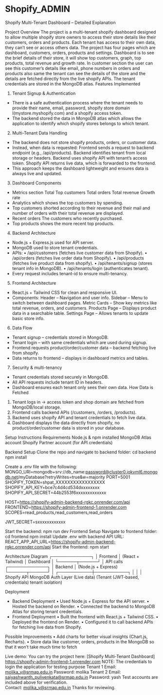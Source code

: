 # Shopify_ADMIN

Shopify Multi-Tenant Dashboard – Detailed Explanation

Project Overview
The project is a multi-tenant shopify dashboard designed to allow multiple shopify store owners to access their store details like their customers, orders and products. Each tenant has access to their own data, they can’t see or access others data.
The project has four pages which are dashboard, customers, orders, products and settings. Dashboard is to see the brief details of their store, it will show top customers, graph, top products, total revenue and growth rate. In customer section the user can see this customer’s details like email, phone numbers in orders and products also same the tenant can see the details of the store and the details are fetched directly from the live shopify APIs. The tenant credentials are stored in the MongoDB atlas.
Features Implemented
1.	Tenant Signup & Authentication
-	There is a safe authentication process where the tenant needs to provide their name, email, password, shopify store domain l(mystore.myshopify.com) and a shopify access token.
-	The backend stored the data in MongoDB atlas which allows the application to identify which shopify stores belongs to which tenant. 

2.	Multi-Tenant Data Handling
-	The backend does not store shopify products, orders, or customer data.
-	Instead, when data is requested:
 Frontend sends a request to backend endpoint (e.g., /api/products).
 Backend identifies tenant from local storage or headers.
 Backend uses shopify API with tenant’s access token.
 Shopify API returns live data, which is forwarded to the frontend.
-	This approach keeps the dashboard lightweight and ensures data is always live and updated.

3.	Dashboard Components
-	Metrics section 
Total Top customers
Total orders
Total revenue
Growth rate
-	Analytics 
which shows the top customers by spending.
-	Top customers
shorted according to their revenue and their mail and number of orders with their total revenue are displayed.
-	Recent orders
The customers who recently purchased. 
-	Top products 
shows the more recent top products.

4.	Backend Architecture
-	 Node.js + Express.js used for API server.
-	MongoDB used to store tenant credentials.
-	 APIs:
•	/api/customers (fetches live customer data from Shopify).
•	/api/orders (fetches live order data from Shopify).
•	/api/products (fetches live product data from shopify).
•	/api/tenants/signup (stores tenant info in MongoDB).
•	/api/tenants/login (authenticates tenant).
-	Every request includes tenant-id to ensure multi-tenancy.

5.	Frontend Architecture
-	React.js + Tailwind CSS for clean and responsive UI.
-	Components:
  Header – Navigation and user info.
  Sidebar – Menu to switch between dashboard pages.
  Metric Cards – Show key metrics like total revenue, orders, and   customers.
  Products Page – Displays product data in a searchable table.
 Settings Page – Allows tenants to update basic store info.

6.	Data Flow
-	Tenant signup – credentials stored in MongoDB.
-	Tenant login – with same credentials which are used during signup.
-	Frontend requests product/order/customer data – backend fetching live from shopify.
-	Data returns to frontend – displays in dashboard metrics and tables.

7.	Security & multi-tenancy
-	Tenant credentials stored securely in MongoDB.
-	All API requests include tenant ID in headers.
-	 Dashboard ensures each tenant only sees their own data.
How Data is Fetched
1.	Tenant logs in → access token and shop domain are fetched from MongoDB/local storage.
2.	Frontend calls backend APIs (/customers, /orders, /products).
3.	Backend uses shopify API and tenant credentials to fetch live data.
4.	Dashboard displays the data directly from shopify, no product/order/customer data is stored in your database.

Setup Instructions
Requirements
Node.js & npm installed
MongoDB Atlas account
Shopify Partner account (for API credentials)

Backend Setup
Clone the repo and navigate to backend folder:
cd backend
npm install

Create a .env file with the following:
MONGO_URI=mongodb+srv://db_name:password@cluster0.jokvml6.mongodb.net/myDatabase?retryWrites=true&w=majority
PORT=5001
SHOPIFY_TOKEN=shpat_XXXXXXXXXXXXXXXXX
SHOPIFY_API_KEY=bce7c4d4cd534dxxxxxxxx
SHOPIFY_API_SECRET=44b2553f6xxxxxxxxxxxxx

HOST=https://shopify-admin-backend-rgkc.onrender.com/api
FRONTEND=https://shopify-admin-frontend-1.onrender.com
SCOPES=read_products,read_customers,read_orders

JWT_SECRET=sxxxxxxxxxxxx


Start the backend:
npm run dev
Frontend Setup
Navigate to frontend folder:
cd frontend
npm install
Update .env with backend API URL:
REACT_APP_API_URL=https://shopify-admin-backend-rgkc.onrender.com/api
Start the frontend:
npm start


Architecture Diagram
        ┌─────────────┐
        │  Frontend   │ (React + Tailwind)
        │  Dashboard  │
        └──────┬──────┘
               │ API calls
        ┌─────────────┐
        │  Backend    │ (Node.js + Express)
        └──────┬──────┘
               │
   ┌───────────┼───────────┐
   │           │           │
Shopify API   MongoDB    Auth Layer
(Live data)  (Tenant     (JWT-based,
            credentials) tenant isolation)

   
  Deployment
-	Backend Deployment
•	Used Node.js + Express for the API server.
•	Hosted the backend on Render.
•	Connected the backend to MongoDB Atlas for storing tenant credentials.
-	 Frontend Deployment
•	Built the frontend with React.js + Tailwind CSS.
•	Deployed the frontend on Render.
•	Configured it to call backend APIs for fetching live data from Shopify.

Possible Improvements
•	Add charts for better visual insights (Chart.js, Recharts).
•	Store data like customer, orders, products in the MongoDB so that it won’t take much time to fetch 

 
Live demo:
You can try the project here: [Shopify Multi-Tenant Dashboard]
https://shopify-admin-frontend-1.onrender.com
NOTE: The credentials to login the  application for testing purpose
Tenant 1
Email: molika_y@srmap.edu.in
Password: molika
Tenant 2
Email: saiyashwanth_pulivenkata@srmap.edu.in 
Password: yash
Test accounts are included above for verification.  
Contact: molika_y@srmap.edu.in 
Thanks for reviewing.

